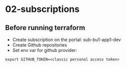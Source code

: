# 02-subscriptions

## Before running terraform
- Create subscription on the portal: sub-bu1-app1-dev
- Create Github repositories 
- Set env var for github provider:
```
export GITHUB_TOKEN=<classic personal access token>
```

